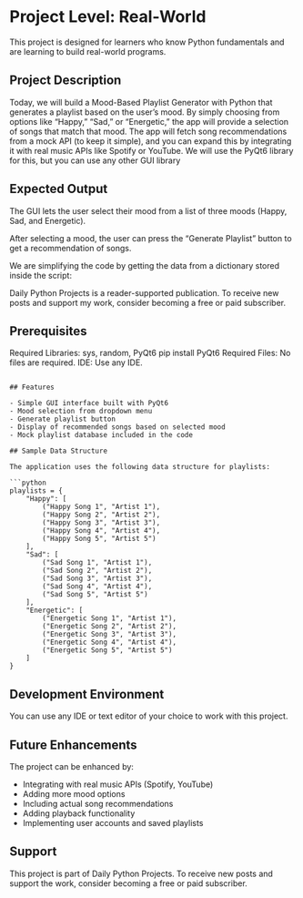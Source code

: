 # Project Level: Real-World
This project is designed for learners who know Python fundamentals and are learning to build real-world programs.

## Project Description
Today, we will build a Mood-Based Playlist Generator with Python that generates a playlist based on the user’s mood. By simply choosing from options like “Happy,” “Sad,” or “Energetic,” the app will provide a selection of songs that match that mood. The app will fetch song recommendations from a mock API (to keep it simple), and you can expand this by integrating it with real music APIs like Spotify or YouTube. We will use the PyQt6 library for this, but you can use any other GUI library

## Expected Output
The GUI lets the user select their mood from a list of three moods (Happy, Sad, and Energetic).

After selecting a mood, the user can press the “Generate Playlist” button to get a recommendation of songs.

We are simplifying the code by getting the data from a dictionary stored inside the script:

Daily Python Projects is a reader-supported publication. To receive new posts and support my work, consider becoming a free or paid subscriber.


## Prerequisites
Required Libraries: sys, random, PyQt6
pip install PyQt6
Required Files: No files are required.
IDE: Use any IDE.
```

## Features

- Simple GUI interface built with PyQt6
- Mood selection from dropdown menu
- Generate playlist button
- Display of recommended songs based on selected mood
- Mock playlist database included in the code

## Sample Data Structure

The application uses the following data structure for playlists:

```python
playlists = {
    "Happy": [
        ("Happy Song 1", "Artist 1"),
        ("Happy Song 2", "Artist 2"),
        ("Happy Song 3", "Artist 3"),
        ("Happy Song 4", "Artist 4"),
        ("Happy Song 5", "Artist 5")
    ],
    "Sad": [
        ("Sad Song 1", "Artist 1"),
        ("Sad Song 2", "Artist 2"),
        ("Sad Song 3", "Artist 3"),
        ("Sad Song 4", "Artist 4"),
        ("Sad Song 5", "Artist 5")
    ],
    "Energetic": [
        ("Energetic Song 1", "Artist 1"),
        ("Energetic Song 2", "Artist 2"),
        ("Energetic Song 3", "Artist 3"),
        ("Energetic Song 4", "Artist 4"),
        ("Energetic Song 5", "Artist 5")
    ]
}
```

## Development Environment

You can use any IDE or text editor of your choice to work with this project.

## Future Enhancements

The project can be enhanced by:
- Integrating with real music APIs (Spotify, YouTube)
- Adding more mood options
- Including actual song recommendations
- Adding playback functionality
- Implementing user accounts and saved playlists

## Support

This project is part of Daily Python Projects. To receive new posts and support the work, consider becoming a free or paid subscriber.